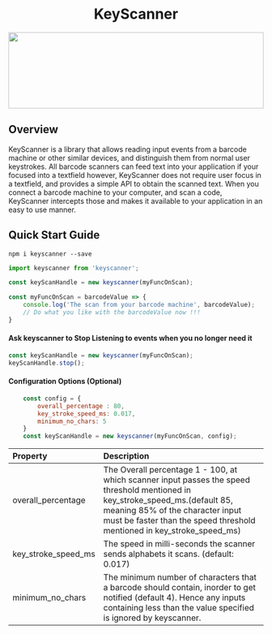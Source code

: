 <h1 width="100%"  align="middle">KeyScanner</h1>

<img src="https://cdn.rawgit.com/namshi/keyscannerjs/master/scanner.svg" height="150" width="100%" align="middle"/>

## Overview
KeyScanner is a library that allows reading input events from a barcode machine or other similar devices, and distinguish them from normal user keystrokes. 
All barcode scanners can feed text into your application if your focused into a textfield however, KeyScanner does not require user focus in a textfield, and provides a simple API to obtain the scanned text.
When you connect a barcode machine to your computer, and scan a code, KeyScanner intercepts those and makes it available to your application in an easy to use manner.

## Quick Start Guide
```
npm i keyscanner --save
```

```js
import keyscanner from 'keyscanner';

const keyScanHandle = new keyscanner(myFuncOnScan);

const myFuncOnScan = barcodeValue => {
    console.log('The scan from your barcode machine', barcodeValue);
    // Do what you like with the barcodeValue now !!!
}
```

#### Ask keyscanner to Stop Listening to events when you no longer need it

```js
const keyScanHandle = new keyscanner(myFuncOnScan);
keyScanHandle.stop();
```

#### Configuration Options (Optional)

```js
    const config = {
        overall_percentage : 80,
        key_stroke_speed_ms: 0.017,
        minimum_no_chars: 5
    }
    const keyScanHandle = new keyscanner(myFuncOnScan, config);
```
| Property | Description|
|:---- |:---- |
| overall_percentage      | The Overall percentage 1 - 100, at which scanner input passes the speed threshold mentioned in key_stroke_speed_ms.(default 85, meaning 85% of the character input must be faster than the speed threshold mentioned in key_stroke_speed_ms)|
| key_stroke_speed_ms     | The speed in milli-seconds the scanner sends alphabets it scans. (default: 0.017)|
| minimum_no_chars | The minimum number of characters that a barcode should contain, inorder to get notified (default 4). Hence any inputs containing less than the value specified is ignored by keyscanner. |